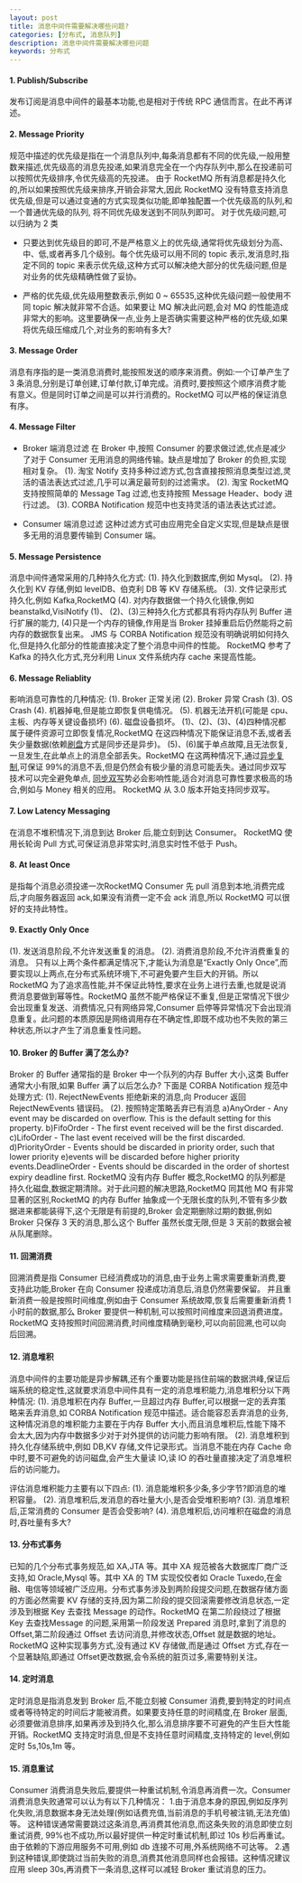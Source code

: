 ```yaml
---
layout: post
title: 消息中间件需要解决哪些问题?
categories: [分布式, 消息队列]
description: 消息中间件需要解决哪些问题
keywords: 分布式
---
```


#### 1. Publish/Subscribe
发布订阅是消息中间件的最基本功能,也是相对于传统 RPC 通信而言。在此不再详述。
#### 2. Message Priority
规范中描述的优先级是指在一个消息队列中,每条消息都有不同的优先级,一般用整数来描述,优先级高的消息先投递,如果消息完全在一个内存队列中,那么在投递前可以按照优先级排序,令优先级高的先投递。
由于 RocketMQ 所有消息都是持久化的,所以如果按照优先级来排序,开销会非常大,因此 RocketMQ 没有特意支持消息优先级,但是可以通过变通的方式实现类似功能,即单独配置一个优先级高的队列,和一个普通优先级的队列, 将不同优先级发送到不同队列即可。
对于优先级问题,可以归纳为 2 类

- 只要达到优先级目的即可,不是严格意义上的优先级,通常将优先级划分为高、中、低,或者再多几个级别。每个优先级可以用不同的 topic 表示,发消息时,指定不同的 topic 来表示优先级,这种方式可以解决绝大部分的优先级问题,但是对业务的优先级精确性做了妥协。

- 严格的优先级,优先级用整数表示,例如 0 ~ 65535,这种优先级问题一般使用不同 topic 解决就非常不合适。如果要让 MQ 解决此问题,会对 MQ 的性能造成非常大的影响。这里要确保一点,业务上是否确实需要这种严格的优先级,如果将优先级压缩成几个,对业务的影响有多大?

#### 3. Message Order
消息有序指的是一类消息消费时,能按照发送的顺序来消费。例如:一个订单产生了 3 条消息,分别是订单创建,订单付款,订单完成。消费时,要按照这个顺序消费才能有意义。但是同时订单之间是可以并行消费的。RocketMQ 可以严格的保证消息有序。
#### 4. Message Filter
- Broker 端消息过滤
在 Broker 中,按照 Consumer 的要求做过滤,优点是减少了对于 Consumer 无用消息的网络传输。缺点是增加了 Broker 的负担,实现相对复杂。
(1). 淘宝 Notify 支持多种过滤方式,包含直接按照消息类型过滤,灵活的语法表达式过滤,几乎可以满足最苛刻的过滤需求。
(2). 淘宝 RocketMQ 支持按照简单的 Message Tag 过滤,也支持按照 Message Header、body 进行过滤。
(3). CORBA Notification 规范中也支持灵活的语法表达式过滤。

- Consumer 端消息过滤
这种过滤方式可由应用完全自定义实现,但是缺点是很多无用的消息要传输到 Consumer 端。
#### 5. Message Persistence
消息中间件通常采用的几种持久化方式:
(1). 持久化到数据库,例如 Mysql。
(2). 持久化到 KV 存储,例如 levelDB、伯克利 DB 等 KV 存储系统。
(3). 文件记录形式持久化,例如 Kafka,RocketMQ 
(4). 对内存数据做一个持久化镜像,例如 beanstalkd,VisiNotify
(1)、 (2)、(3)三种持久化方式都具有将内存队列 Buffer 进行扩展的能力, (4)只是一个内存的镜像,作用是当 Broker 挂掉重启后仍然能将之前内存的数据恢复出来。
JMS 与 CORBA Notification 规范没有明确说明如何持久化,但是持久化部分的性能直接决定了整个消息中间件的性能。
RocketMQ 参考了 Kafka 的持久化方式,充分利用 Linux 文件系统内存 cache 来提高性能。
#### 6. Message Reliablity
影响消息可靠性的几种情况:
(1). Broker 正常关闭
(2). Broker 异常 Crash
(3). OS Crash
(4). 机器掉电,但是能立即恢复供电情况。
(5). 机器无法开机(可能是 cpu、主板、内存等关键设备损坏)
(6). 磁盘设备损坏。
(1)、(2)、(3)、(4)四种情况都属于硬件资源可立即恢复情况,RocketMQ 在这四种情况下能保证消息不丢,或者丢失少量数据(依赖[刷盘]()方式是同步还是异步)。
(5)、(6)属于单点故障,且无法恢复,一旦发生,在此单点上的消息全部丢失。RocketMQ 在这两种情况下,通过[异步复制](),可保证 99%的消息不丢,但是仍然会有极少量的消息可能丢失。通过同步双写技术可以完全避免单点,
[同步双写]()势必会影响性能,适合对消息可靠性要求极高的场合,例如与 Money 相关的应用。
RocketMQ 从 3.0 版本开始支持同步双写。
#### 7. Low Latency Messaging
在消息不堆积情况下,消息到达 Broker 后,能立刻到达 Consumer。
RocketMQ 使用长轮询 Pull 方式,可保证消息非常实时,消息实时性不低于 Push。
#### 8. At least Once
是指每个消息必须投递一次RocketMQ Consumer 先 pull 消息到本地,消费完成后,才向服务器返回 ack,如果没有消费一定不会 ack 消息,所以 RocketMQ 可以很好的支持此特性。
#### 9. Exactly Only Once
(1). 发送消息阶段,不允许发送重复的消息。
(2). 消费消息阶段,不允许消费重复的消息。
只有以上两个条件都满足情况下,才能认为消息是“Exactly Only Once”,而要实现以上两点,在分布式系统环境下,不可避免要产生巨大的开销。所以 RocketMQ 为了追求高性能,并不保证此特性,要求在业务上进行去重,也就是说消费消息要做到幂等性。RocketMQ 虽然不能严格保证不重复,但是正常情况下很少会出现重复发送、消费情况,只有网络异常,Consumer 启停等异常情况下会出现消息重复。此问题的本质原因是网络调用存在不确定性,即既不成功也不失败的第三种状态,所以才产生了消息重复性问题。
#### 10. Broker 的 Buffer 满了怎么办?
Broker 的 Buffer 通常指的是 Broker 中一个队列的内存 Buffer 大小,这类 Buffer 通常大小有限,如果 Buffer 满了以后怎么办?
下面是 CORBA Notification 规范中处理方式:
(1). RejectNewEvents
拒绝新来的消息,向 Producer 返回 RejectNewEvents 错误码。
(2). 按照特定策略丢弃已有消息
a)AnyOrder - Any event may be discarded on overflow. This is the default setting for this property.
b)FifoOrder - The first event received will be the first discarded.
c)LifoOrder - The last event received will be the first discarded.
d)PriorityOrder - Events should be discarded in priority order, such that lower priority
e)events will be discarded before higher priority events.DeadlineOrder - Events should be discarded in the order of shortest expiry deadline first.
RocketMQ 没有内存 Buffer 概念,RocketMQ 的队列都是持久化磁盘,数据定期清除。对于此问题的解决思路,RocketMQ 同其他 MQ 有非常显著的区别,RocketMQ 的内存 Buffer 抽象成一个无限长度的队列,不管有多少数据进来都能装得下,这个无限是有前提的,Broker 会定期删除过期的数据,例如
Broker 只保存 3 天的消息,那么这个 Buffer 虽然长度无限,但是 3 天前的数据会被从队尾删除。
#### 11. 回溯消费
回溯消费是指 Consumer 已经消费成功的消息,由于业务上需求需要重新消费,要支持此功能,Broker 在向 Consumer 投递成功消息后,消息仍然需要保留。
并且重新消费一般是按照时间维度,例如由于 Consumer 系统故障,恢复后需要重新消费 1 小时前的数据,那么 Broker 要提供一种机制,可以按照时间维度来回退消费进度。
RocketMQ 支持按照时间回溯消费,时间维度精确到毫秒,可以向前回溯,也可以向后回溯。
#### 12. 消息堆积
消息中间件的主要功能是异步解耦,还有个重要功能是挡住前端的数据洪峰,保证后端系统的稳定性,这就要求消息中间件具有一定的消息堆积能力,消息堆积分以下两种情况:
(1). 消息堆积在内存 Buffer,一旦超过内存 Buffer,可以根据一定的丢弃策略来丢弃消息,如 CORBA Notification 规范中描述。适合能容忍丢弃消息的业务,这种情况消息的堆积能力主要在于内存 Buffer 大小,而且消息堆积后,性能下降不会太大,因为内存中数据多少对于对外提供的访问能力影响有限。
(2). 消息堆积到持久化存储系统中,例如 DB,KV 存储,文件记录形式。当消息不能在内存 Cache 命中时,要不可避免的访问磁盘,会产生大量读 IO,读 IO 的吞吐量直接决定了消息堆积后的访问能力。

评估消息堆积能力主要有以下四点:
(1). 消息能堆积多少条,多少字节?即消息的堆积容量。
(2). 消息堆积后,发消息的吞吐量大小,是否会受堆积影响?
(3). 消息堆积后,正常消费的 Consumer 是否会受影响?
(4). 消息堆积后,访问堆积在磁盘的消息时,吞吐量有多大?
#### 13. 分布式事务
已知的几个分布式事务规范,如 XA,JTA 等。其中 XA 规范被各大数据库厂商广泛支持,如 Oracle,Mysql 等。其中 XA 的 TM 实现佼佼者如 Oracle Tuxedo,在金融、电信等领域被广泛应用。分布式事务涉及到两阶段提交问题,在数据存储方面的方面必然需要 KV 存储的支持,因为第二阶段的提交回滚需要修改消息状态,一定涉及到根据 Key 去查找 Message 的动作。RocketMQ 在第二阶段绕过了根据 Key 去查找Message 的问题,采用第一阶段发送 Prepared 消息时,拿到了消息的 Offset,第二阶段通过 Offset 去访问消息,并修改状态,Offset 就是数据的地址。
RocketMQ 这种实现事务方式,没有通过 KV 存储做,而是通过 Offset 方式,存在一个显著缺陷,即通过 Offset更改数据,会令系统的脏页过多,需要特别关注。
#### 14. 定时消息
定时消息是指消息发到 Broker 后,不能立刻被 Consumer 消费,要到特定的时间点或者等待特定的时间后才能被消费。如果要支持任意的时间精度,在 Broker 层面,必须要做消息排序,如果再涉及到持久化,那么消息排序要不可避免的产生巨大性能开销。RocketMQ 支持定时消息,但是不支持任意时间精度,支持特定的 level,例如定时 5s,10s,1m 等。
#### 15. 消息重试
Consumer 消费消息失败后,要提供一种重试机制,令消息再消费一次。Consumer 消费消息失败通常可以认为有以下几种情况：
1.由于消息本身的原因,例如反序列化失败,消息数据本身无法处理(例如话费充值,当前消息的手机号被注销,无法充值)等。
这种错误通常需要跳过这条消息,再消费其他消息,而这条失败的消息即使立刻重试消费, 99%也不成功,所以最好提供一种定时重试机制,即过 10s 秒后再重试。由于依赖的下游应用服务不可用,例如 db 连接不可用,外系统网络不可达等。
2.遇到这种错误,即使跳过当前失败的消息,消费其他消息同样也会报错。这种情况建议应用 sleep 30s,再消费下一条消息,这样可以减轻 Broker 重试消息的压力。

